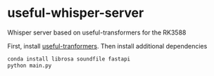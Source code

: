 # useful-whisper-server

Whisper server based on useful-transformers for the RK3588

First, install [useful-tranformers](https://github.com/usefulsensors/useful-transformers). Then install additional dependencies

```bash
conda install librosa soundfile fastapi
python main.py
```
